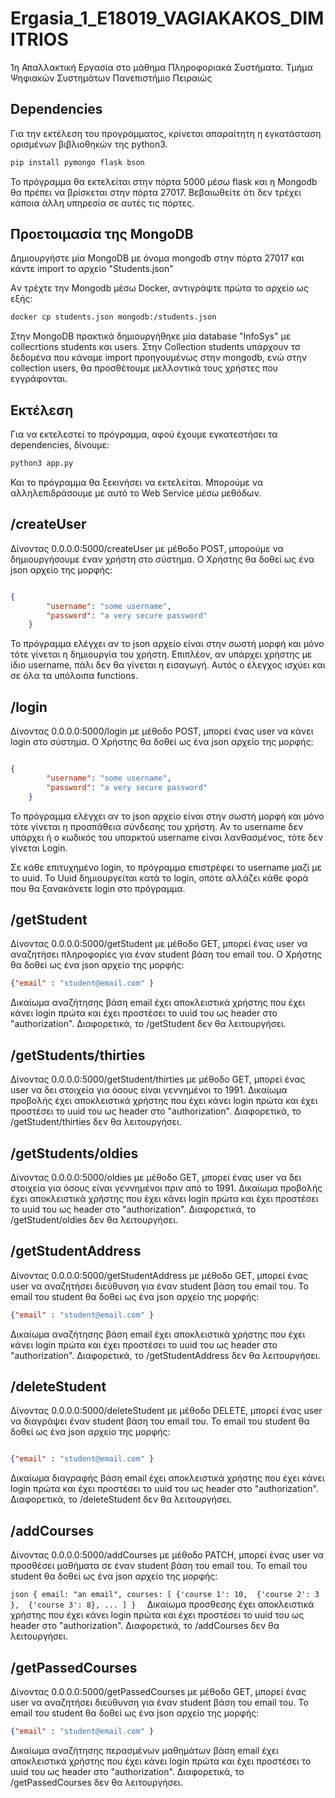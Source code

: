 # Ergasia_1_E18019_VAGIAKAKOS_DIMITRIOS
1η Απαλλακτική Εργασία στο μάθημα Πληροφοριακά Συστήματα. Τμήμα Ψηφιακών Συστημάτων Πανεπιστήμιο Πειραιώς

## Dependencies

Για την εκτέλεση του προγράμματος, κρίνεται απαραίτητη η εγκατάσταση ορισμένων βιβλιοθηκών της python3.

```bash
pip install pymongo flask bson
```
Το πρόγραμμα θα εκτελείται στην πόρτα 5000 μέσω flask και η Mongodb θα πρέπει να βρίσκεται στην πόρτα 27017. Βεβαιωθείτε ότι δεν τρέχει κάποια άλλη υπηρεσία σε αυτές τις πόρτες.


## Προετοιμασία της MongoDB

Δημιουργήστε μία MongoDB με όνομα mongodb στην πόρτα 27017 και κάντε import το αρχείο "Students.json" 

Aν τρέχτε την Mongodb μέσω Docker, αντιγράψτε πρώτα το αρχείο ως εξής:
```bash
docker cp students.json mongodb:/students.json
```

Στην MongoDB πρακτικά δημιουργήθηκε μία database "InfoSys" με collecrtions students και users. Στην Collection students υπάρχουν τσ δεδομένα που κάναμε import προηγουμένως στην mongodb, ενώ στην collection users, θα προσθέτουμε μελλοντικά τους χρήστες που εγγράφονται.


## Εκτέλεση
Για να εκτελεστεί το πρόγραμμα, αφού έχουμε εγκατεστήσει τα dependencies, δίνουμε:
```python
python3 app.py
```
Και το πρόγραμμα θα ξεκινήσει να εκτελείται. Μπορούμε να αλληλεπιδράσουμε με αυτό το Web Service μέσω μεθόδων.

## /createUser

Δίνοντας 0.0.0.0:5000/createUser με μέθοδο POST, μπορούμε να δημιουργήσουμε έναν χρήστη στο σύστημα. Ο Χρήστης θα δοθεί ως ένα json αρχείο της μορφής:

```json

{
        "username": "some username", 
        "password": "a very secure password"
    }
```
To πρόγραμμα ελέγχει αν το json αρχείο είναι στην σωστή μορφή και μόνο τότε γίνεται η δημιουργία του χρήστη. Επιπλέον, αν υπάρχει χρήστης με ίδιο username, πάλι δεν θα γίνεται η εισαγωγή. Aυτός ο έλεγχος ισχύει και σε όλα τα υπόλοιπα functions.

## /login 

Δίνοντας 0.0.0.0:5000/login με μέθοδο POST, μπορεί ένας user να κάνει login στο σύστημα. Ο Χρήστης θα δοθεί ως ένα json αρχείο της μορφής:

```json

{
        "username": "some username", 
        "password": "a very secure password"
    }
 ```

To πρόγραμμα ελέγχει αν το json αρχείο είναι στην σωστή μορφή και μόνο τότε γίνεται η προσπάθεια σύνδεσης του χρήστη. Αν το username δεν υπάρχει ή ο κωδικός του υπαρκτού username είναι λανθασμένος, τότε δεν γίνεται Login. 

Σε κάθε επιτυχημένο login, το πρόγραμμα επιστρέφει το username μαζί με το uuid. Το Uuid δημιουργείται κατά τo login, οπότε αλλάζει κάθε φορά που θα ξανακάνετε login στο πρόγραμμα.

## /getStudent
Δίνοντας 0.0.0.0:5000/getStudent με μέθοδο GET, μπορεί ένας user να αναζητήσει πληροφορίες για έναν student βάση του email του. Ο Χρήστης θα δοθεί ως ένα json αρχείο της μορφής:

```json
{"email" : "student@email.com" }
 ```
 Δικαίωμα αναζήτησης βάση email έχει αποκλειστικά χρήστης που έχει κάνει login πρώτα και έχει προστέσει το uuid του ως header στο "authorization". Διαφορετικά, το /getStudent δεν θα λειτουργήσει.
 
 ## /getStudents/thirties
 
 Δίνοντας 0.0.0.0:5000/getStudent/thirties με μέθοδο GET, μπορεί ένας user να δει στοιχεία για όσους είναι γεννημένοι το 1991.
 Δικαίωμα προβολής έχει αποκλειστικά χρήστης που έχει κάνει login πρώτα και έχει προστέσει το uuid του ως header στο "authorization". Διαφορετικά, το /getStudent/thirties δεν θα λειτουργήσει.
 
  ## /getStudents/oldies
 
 Δίνοντας 0.0.0.0:5000/oldies με μέθοδο GET, μπορεί ένας user να δει στοιχεία για όσους είναι γεννημένοι πριν από το 1991.
 Δικαίωμα προβολής έχει αποκλειστικά χρήστης που έχει κάνει login πρώτα και έχει προστέσει το uuid του ως header στο "authorization". Διαφορετικά, το /getStudent/oldies δεν θα λειτουργήσει.
 
## /getStudentAddress

Δίνοντας 0.0.0.0:5000/getStudentAddress με μέθοδο GET, μπορεί ένας user να αναζητήσει διεύθυνση για έναν student βάση του email του. Το email του student θα δοθεί ως ένα json αρχείο της μορφής:

```json
{"email" : "student@email.com" }
 ```
 Δικαίωμα αναζήτησης βάση email έχει αποκλειστικά χρήστης που έχει κάνει login πρώτα και έχει προστέσει το uuid του ως header στο "authorization". Διαφορετικά, το /getStudentAddress δεν θα λειτουργήσει.

## /deleteStudent

Δίνοντας 0.0.0.0:5000/deleteStudent με μέθοδο DELETE, μπορεί ένας user να διαγράψει έναν student βάση του email του. Το email του student θα δοθεί ως ένα json αρχείο της μορφής:

```json

{"email" : "student@email.com" }

 ```
 Δικαίωμα διαγραφής βάση email έχει αποκλειστικά χρήστης που έχει κάνει login πρώτα και έχει προστέσει το uuid του ως header στο "authorization". Διαφορετικά, το /deleteStudent δεν θα λειτουργήσει.

## /addCourses

Δίνοντας 0.0.0.0:5000/addCourses με μέθοδο PATCH, μπορεί ένας user να προσθέσει μαθήματα σε έναν student βάση του email του. Το email του student θα δοθεί ως ένα json αρχείο της μορφής:

``json
{
            email: "an email",
            courses: [
                {'course 1': 10, 
                {'course 2': 3 }, 
                {'course 3': 8},
                ...
            ]
        } 
   ``
Δικαίωμα προσθεσης έχει αποκλειστικά χρήστης που έχει κάνει login πρώτα και έχει προστέσει το uuid του ως header στο "authorization". Διαφορετικά, το /addCourses δεν θα λειτουργήσει.

 
 
## /getPassedCourses

Δίνοντας 0.0.0.0:5000/getPassedCourses με μέθοδο GET, μπορεί ένας user να αναζητήσει διεύθυνση για έναν student βάση του email του. Το email του student θα δοθεί ως ένα json αρχείο της μορφής:

```json
{"email" : "student@email.com" }
 ```
 Δικαίωμα αναζήτησης περασμένων μαθημάτων βάση email έχει αποκλειστικά χρήστης που έχει κάνει login πρώτα και έχει προστέσει το uuid του ως header στο "authorization". Διαφορετικά, το /getPassedCourses δεν θα λειτουργήσει.
 
 

